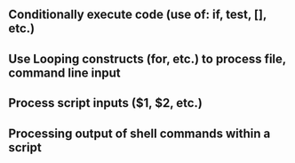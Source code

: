 ## Conditionally execute code (use of: if, test, [], etc.)
## Use Looping constructs (for, etc.) to process file, command line input
## Process script inputs ($1, $2, etc.)
## Processing output of shell commands within a script